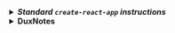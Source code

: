 <details>
<summary><b><i>Standard <code>create-react-app</code> instructions</i></b></summary>
<br>

# Getting Started with Create React App

This project was bootstrapped with [Create React App](https://github.com/facebook/create-react-app).

## Available Scripts

In the project directory, you can run:

### `npm start`

Runs the app in the development mode.\
Open [http://localhost:3000](http://localhost:3000) to view it in the browser.

The page will reload if you make edits.\
You will also see any lint errors in the console.

### `npm test`

Launches the test runner in the interactive watch mode.\
See the section about [running tests](https://facebook.github.io/create-react-app/docs/running-tests) for more information.

### `npm run build`

Builds the app for production to the `build` folder.\
It correctly bundles React in production mode and optimizes the build for the best performance.

The build is minified and the filenames include the hashes.\
Your app is ready to be deployed!

See the section about [deployment](https://facebook.github.io/create-react-app/docs/deployment) for more information.

### `npm run eject`

**Note: this is a one-way operation. Once you `eject`, you can’t go back!**

If you aren’t satisfied with the build tool and configuration choices, you can `eject` at any time. This command will remove the single build dependency from your project.

Instead, it will copy all the configuration files and the transitive dependencies (webpack, Babel, ESLint, etc) right into your project so you have full control over them. All of the commands except `eject` will still work, but they will point to the copied scripts so you can tweak them. At this point you’re on your own.

You don’t have to ever use `eject`. The curated feature set is suitable for small and middle deployments, and you shouldn’t feel obligated to use this feature. However we understand that this tool wouldn’t be useful if you couldn’t customize it when you are ready for it.

## Learn More

You can learn more in the [Create React App documentation](https://facebook.github.io/create-react-app/docs/getting-started).

To learn React, check out the [React documentation](https://reactjs.org/).
</details>


<details>
    <summary><b>DuxNotes</b></summary>
    <br>

# What is DuxNotes?

DuxNotes is a simple note-taking app that allows you to create, edit, and delete notes - using React and TypeScript.

## Features

- Simple and Minimal
- Create, edit, and delete notes
- WYSIWYG Markdown Editor with Support with Images
- Trash Feature where you can restore or permanently delete notes.
- Pin Notes to the top of the list
- Lightweight and fast

## Screenshots

![WYSIWYG Markdown Editor](https://github.com/anuran-roy/duxnotes/assets/76481787/9f3b6af2-0630-411e-a0b8-ff230c98678a)
![Notes Section](https://github.com/anuran-roy/duxnotes/assets/76481787/03e01d9a-1480-4b29-b796-1ace16992af6)
![Trash Section](https://github.com/anuran-roy/duxnotes/assets/76481787/86318011-63c9-4c7f-ba21-e78c246a1ee9)


</details>
